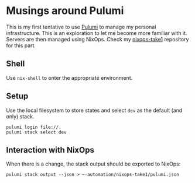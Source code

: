 # Musings around Pulumi

This is my first tentative to use [Pulumi][] to manage my personal
infrastructure. This is an exploration to let me become more familiar
with it. Servers are then managed using NixOps. Check my
[nixops-take1][] repository for this part.

[nixops-take1]: https://github.com/vincentbernat/nixops-take1
[Pulumi]: https://www.pulumi.com/

## Shell

Use `nix-shell` to enter the appropriate environment.

## Setup

Use the local filesystem to store states and select `dev` as the
default (and only) stack.

```
pulumi login file://.
pulumi stack select dev
```

## Interaction with NixOps

When there is a change, the stack output should be exported to NixOps:

```
pulumi stack output --json > ~-automation/nixops-take1/pulumi.json
```
